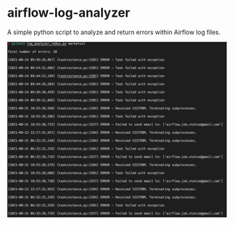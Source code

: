 # airflow-log-analyzer
A simple python script to analyze and return errors within Airflow log files.


![results](/screenshots/log_errors.png)
